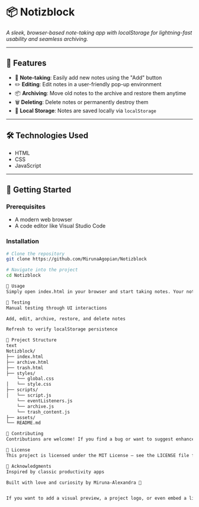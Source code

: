 # 📦 Notizblock

_A sleek, browser-based note-taking app with localStorage for lightning-fast usability and seamless archiving._

---

## 🚀 Features

- 📝 **Note-taking**: Easily add new notes using the "Add" button
- ✏️ **Editing**: Edit notes in a user-friendly pop-up environment
- 📦 **Archiving**: Move old notes to the archive and restore them anytime
- 🗑️ **Deleting**: Delete notes or permanently destroy them
- 💾 **Local Storage**: Notes are saved locally via `localStorage`

---

## 🛠️ Technologies Used

- HTML
- CSS
- JavaScript

---

## 🏁 Getting Started

### Prerequisites
- A modern web browser
- A code editor like Visual Studio Code

### Installation

```bash
# Clone the repository
git clone https://github.com/MirunaAgopian/Notizblock

# Navigate into the project
cd Notizblock

🔧 Usage
Simply open index.html in your browser and start taking notes. Your notes will be saved automatically in your browser via localStorage, so they’ll be there when you return.

🧪 Testing
Manual testing through UI interactions

Add, edit, archive, restore, and delete notes

Refresh to verify localStorage persistence

📁 Project Structure
text
Notizblock/
├── index.html
├── archive.html
├── trash.html
├── styles/
    └── global.css
│   └── style.css
├── scripts/
│   └── script.js
    └── eventListeners.js
    └── archive.js
    └── trash_content.js
├── assets/
└── README.md

🤝 Contributing
Contributions are welcome! If you find a bug or want to suggest enhancements, feel free to open an issue or pull request.

📄 License
This project is licensed under the MIT License — see the LICENSE file for details.

🙌 Acknowledgments
Inspired by classic productivity apps

Built with love and curiosity by Miruna-Alexandra 💙


If you want to add a visual preview, a project logo, or even embed a live demo link later on, I’d be thrilled to help you set that up too!
